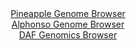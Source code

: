 <div id="Pineapple_Genome_Browser" align="center">
  <a href="https://igv.org/app/?sessionURL=blob:zZJRa9swFIX_i6BlA8eW7MauDWEkbZp0WbPR4DhrKUa2ZVuNLXmSHDcJ.e_TwsZeVmgeNgZ6kC5XuuccfXuwIUJSzkAAbBP1TYSAAWTJuwWum4rMcU0kCHJcSWIAQXIiCEsJCPYgx1Lh8P6Tvlkq1cjAsqhqejVmBTelY.Ia7zjDnTRTXltXvKpwwgVWXEhrJPCGW7TY9DqS4KYx9WzH7FsZVtjCVVNyJrnVEFbEnX4v_lWKC8J4TeK6rRQ9Coi1Hq0xM3P8YRgthmlKpJyR7W02GM5uh0tnHD5M3KuH8PM0Ct3ofEELhlUryGCymLObls_Ic1GgRj5046ildyy6Lu7OnOvz8UtDBZED5KFLx0V939XBUJaRl__Js170RN_z3cd8OV2FkzN7JCrXzr.G0fzC_uLthBO.4vxggIqnrSYBpKXwAgQNB7pG33Z7P7bo0oDQ1_kITkHw.GQAJXC61u2Pe6C2jeYFSPKtPaJjAC4yIkDQ8yH0kO_b_QvvAvo.Ohh70Irq74V7E977HrSHtu3GOa2UhjmLJWukiRkzN2luFrsT04STFexEVo9fnt38eVmNWJnT.XjuLi__mKWn_evRxw_URt.i6J9w9xYhpkpOhW0Urt31tliVMIHTab0qJ3UnFV1nyevxnBZNzkWNle7XFX38SdsGC4qZ0oUNlTShFVXbSKfIOxAg29HQgpRXXFMIRJG8gwY0UB.._w2nc3g6fAc-">Pineapple Genome Browser</a>
</div>
<div id="Alphonso_Genome_Browser" align="center">
  <a href="https://igv.org/app/?sessionURL=blob:zZNdb9sgGIX_C1KrTXJsMI0dW6qmtE2Xr7Zb0zT9UGVhgh0WGzwgdpoo_3202rSbVWouNk3iAl4B7zmHhy2omdJcChAD30VtFyHgAL2QzYSUVcEuSck0iDNSaOYAxTKmmKAMxFuQEW3I9HpsTy6MqXTsedxUrZKIXLoau6QkGylIo10qS.9UFgVJpSJGKu2dKFJLj.d1q2EpqSrX9sZu25sTQzxSVAsptPQqJvKksfclv0pJzoQsWVKuCsNfBSRWj9U4dzPyqTubdCllWo_Y82B.3B0Nure4N334HJw.TK_6s2kwO5zwXBCzUuwYDoq06vQvrsbNgX.y0b3xxex85Gf3vPmyPMBnh711xRXTxyhEHRygEEMbDRdztv6fXNvB93R._y1aixT369P7kyYk9R2tKdfNphzQN3zvHFBIurIkALpQYYygg2HgtP2g9TJFHQfCyKajJAfx45MDjCJ0abc_boF5riwvQLPvq1d0HCDVnCkQtyIIQxRFfvsoPIJRhHbOFqxU8feiPZ9eRyH0u74fJBkvjIV5nmhRaZcI4dY0c_PNnlku68FsuJrc3A2CM4I3N00_GN.IEH9d6z9m.fK9bOvX57NG36Pon1D3HiGuSfdFLQowR6R72Xvo3Vab4TSXGR0th3cH_vmo82ZA.4WTSVUSY_fbil3.5K0mihNhbKHmmqe84OZ5ZnOUDYiRjy22gMpCWg6BytMP0IEOasOPv_HEu6fdDw--">Alphonso Genome Browser</a>
</div>


<div id="DAF_Genomics_Browser" align="center">
  <a href="https://igv.org/app/?sessionURL=blob:tZH7a9swEMf_F0H7k1.SHTs2hOGsj5W03VbjmrWUoNrn2MSSXEme04X87xNex2APxqADSei4x_fuPnv0GaRqBUcJIg6eORgjC6lGjBllfQfXlIFCSU07BRaSUIMEXgJK9qimStP85tJkNlr3KnHditb2Brhgbakc5Tu0t5UYdAMm1CYOZfSL4HRUTimYCdbUpV3fCK6ES8sSlLI9twe.WY_UPN9966kkrNnQ6XZSXZsmTGOVU1PTbcsr2P2lkf.gbE77Ji2ydMpfwfNFtUhXF.mtf5rfnYdv7_L374o8LI6zdsOpHiQs5mfFjm_P6yaEgHhB1o3safkYLz.p8cg_OT7d9a0EtcARnvshDj0fHSzUiXIwCFDZSJzgwIrI3CJBYL98_VlodiBFi5L7BwtpScutCb_fI_3cG1BIwdMwMbOQkBVIlNix50U4jsksiAIvjvHB2qNBdq9M8iy_iSOPpISEziNlRr9uu2l9RuhX52th_Kmyuf.Kycfb26rPpNTD9RFZ4npzWcDH1faDMU741W9RBWaCP45WC8moNq5v5gsY2hlFBlz_IOMfHg5fAQ--">DAF Genomics Browser</a>
</div>
